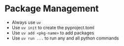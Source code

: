 # Package Management
- Always use `uv`
- Use `uv init` to create the pyproject.toml
- Use `uv add <pkg-name>` to add packages
- Use `uv run ...` to run any and all python commands
